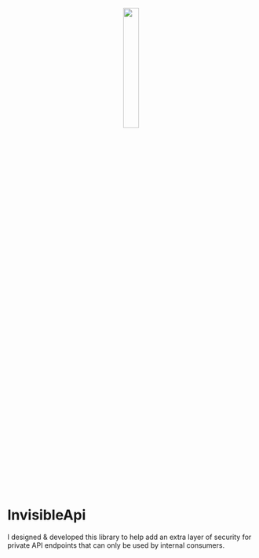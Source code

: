 <p align="center">
  <img width="25%" height="25%" src="https://user-images.githubusercontent.com/1453985/117772973-9e3b0b80-b1ec-11eb-8029-d448eba4405b.png">
</p>

# InvisibleApi 
I designed & developed this library to help add an extra layer of security for private API endpoints that can only be used by internal consumers.
